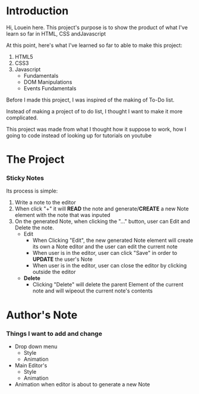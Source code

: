 <h1>Introduction</h1>
<p>Hi, Louein here. This project's purpose is to show the product of what I've learn so far in HTML, CSS andJavascript</p>
<p>At this point, here's what I've learned so far to able to make this project:</p>
<ol>
  <li>HTML5</li>
  <li>CSS3</li>
  <li>Javascript
    <ul>
      <li>Fundamentals</li>
      <li>DOM Manipulations</li>
      <li>Events Fundamentals</li>
    </ul>
  </li>
</ol>
<p>Before I made this project, I was inspired of the making of To-Do list.</p>
<p>Instead of making a project of to do list, I thought I want to make it more complicated.</p>
<p>This project was made from what I thought how it suppose to work, how I going to code instead of looking up for tutorials on youtube</p>

<h1>The Project</h1>
<h3>Sticky Notes</h3>
<p>Its process is simple:</p>
<ol>
  <li>Write a note to the editor</li>
  <li>When click "+" it will <b>READ</b> the note and generate/<b>CREATE</b> a new Note element with the note that was inputed</li>
  <li>On the generated Note, when clicking the "..." button, user can Edit and Delete the note.
    <ul>
      <li>Edit
         <ul>
            <li>When Clicking "Edit", the new generated Note element will create its own a Note editor and the user can edit the current note</li>
            <li>When user is in the editor, user can click "Save" in order to <b>UPDATE</b> the user's Note </li>
            <li>When user is in the editor, user can close the editor by clicking outside the editor</li>
         </ul>
      </li>
      <li><b>Delete</b>
         <ul>
            <li>Clicking "Delete" will delete the parent Element of the current note and will wipeout the current note's contents</li>
         </ul>
      </li>
    </ul>
  </li>
</ol>

<h1>Author's Note</h1>
<h3>Things I want to add and change</h3>
<ul>
  <li>Drop down menu
    <ul>
      <li>Style</li>
      <li>Animation</li>
    </ul>
  </li>
  <li>Main Editor's
    <ul>
      <li>Style</li>
      <li>Animation</li>
    </ul>
  </li>
  <li>Animation when editor is about to generate a new Note</li>
</ul>
